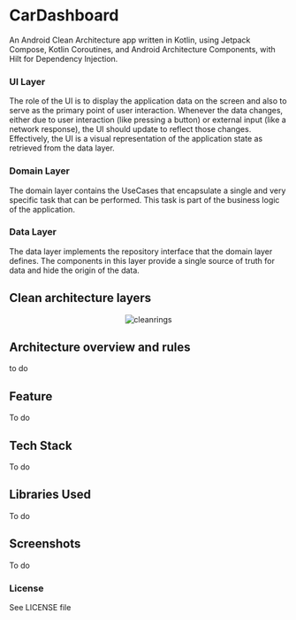# CarDashboard

An Android Clean Architecture app written in Kotlin, using Jetpack Compose, Kotlin Coroutines, and Android Architecture Components, with Hilt for Dependency Injection.

### UI Layer

The role of the UI is to display the application data on the screen and also to serve as the primary point of user interaction. Whenever the data changes, either due to user interaction (like pressing a button) or external input (like a network response), the UI should update to reflect those changes. Effectively, the UI is a visual representation of the application state as retrieved from the data layer.


### Domain Layer

The domain layer contains the UseCases that encapsulate a single and very specific task that can be performed. This task is part of the business logic of the application. 


### Data Layer

The data layer implements the repository interface that the domain layer defines. The components in this layer provide a single source of truth for data and hide the origin of the data.


## Clean architecture layers

<p align="center">
    <img src="[app-architecture](https://github.com/user-attachments/assets/19a0f686-86cc-4ccc-ad2e-5c80f7a7a533)" alt="cleanrings"/>
</p>


## Architecture overview and rules

to do

## Feature

To do

## Tech Stack

To do


## Libraries Used

To do

## Screenshots

To do

### License

See LICENSE file

